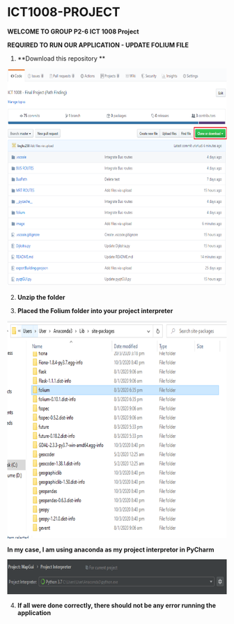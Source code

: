 # ICT1008-PROJECT

**WELCOME TO GROUP P2-6 ICT 1008 Project**

**REQUIRED TO RUN OUR APPLICATION - UPDATE FOLIUM FILE**
1) **Download this repository **
<img src="Git-Image/Step 1.PNG" width="700" height="500" >

2) **Unzip the folder**

3) **Placed the Folium folder into your project interpreter**

<img src="Git-Image/Folium_folder.PNG" width="700" height="500" >

**In my case, I am using anaconda as my project interpretor in PyCharm**

<img src="Git-Image/project_interpreter.PNG" width="700" height="80" >

4) **If all were done correctly, there should not be any error running the application**
